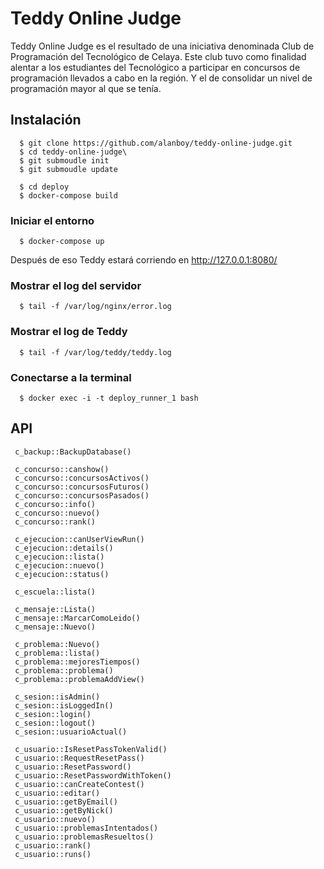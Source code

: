 # Teddy Online Judge

Teddy Online Judge es el resultado de una iniciativa denominada Club de Programación del Tecnológico de Celaya. Este club tuvo como finalidad alentar a los estudiantes del Tecnológico a participar en concursos de programación llevados a cabo en la región. Y el de consolidar un nivel de programación mayor al que se tenía.

## Instalación

```
  $ git clone https://github.com/alanboy/teddy-online-judge.git
  $ cd teddy-online-judge\
  $ git submoudle init
  $ git submoudle update

  $ cd deploy
  $ docker-compose build
```

### Iniciar el entorno
```
  $ docker-compose up
```

Después de eso Teddy estará corriendo en http://127.0.0.1:8080/

### Mostrar el log del servidor
```
  $ tail -f /var/log/nginx/error.log
```

### Mostrar el log de Teddy
```
  $ tail -f /var/log/teddy/teddy.log
```

### Conectarse a la terminal
```
  $ docker exec -i -t deploy_runner_1 bash
```

## API

```
 c_backup::BackupDatabase()

 c_concurso::canshow()
 c_concurso::concursosActivos()
 c_concurso::concursosFuturos()
 c_concurso::concursosPasados()
 c_concurso::info()
 c_concurso::nuevo()
 c_concurso::rank()

 c_ejecucion::canUserViewRun()
 c_ejecucion::details()
 c_ejecucion::lista()
 c_ejecucion::nuevo()
 c_ejecucion::status()

 c_escuela::lista()

 c_mensaje::Lista()
 c_mensaje::MarcarComoLeido()
 c_mensaje::Nuevo()

 c_problema::Nuevo()
 c_problema::lista()
 c_problema::mejoresTiempos()
 c_problema::problema()
 c_problema::problemaAddView()

 c_sesion::isAdmin()
 c_sesion::isLoggedIn()
 c_sesion::login()
 c_sesion::logout()
 c_sesion::usuarioActual()

 c_usuario::IsResetPassTokenValid()
 c_usuario::RequestResetPass()
 c_usuario::ResetPassword()
 c_usuario::ResetPasswordWithToken()
 c_usuario::canCreateContest()
 c_usuario::editar()
 c_usuario::getByEmail()
 c_usuario::getByNick()
 c_usuario::nuevo()
 c_usuario::problemasIntentados()
 c_usuario::problemasResueltos()
 c_usuario::rank()
 c_usuario::runs()
```
